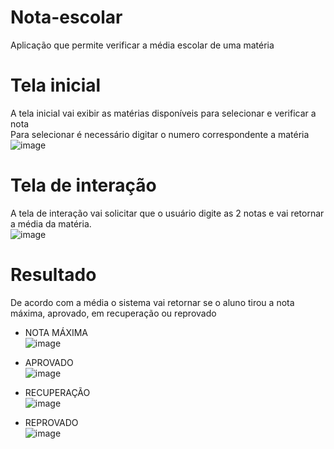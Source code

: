 # Nota-escolar
Aplicação que permite verificar a média escolar de uma matéria

# Tela inicial  
A tela inicial vai exibir as matérias disponíveis para selecionar e verificar a nota  
Para selecionar é necessário digitar o numero correspondente a matéria  
![image](https://user-images.githubusercontent.com/79271785/197421584-6553971f-b93e-4a45-9437-58bb2c98f8de.png)

# Tela de interação  
A tela de interação vai solicitar que o usuário digite as 2 notas e vai retornar a média da matéria.  
![image](https://user-images.githubusercontent.com/79271785/197421774-24204e33-1bd1-4724-bd80-e5c6b5600d79.png)

# Resultado  
De acordo com a média o sistema vai retornar se o aluno tirou a nota máxima, aprovado, em recuperação ou reprovado  

- NOTA MÁXIMA  
![image](https://user-images.githubusercontent.com/79271785/197421831-dde3cdfb-7656-4c4e-9900-7962d6ac9249.png)

- APROVADO  
![image](https://user-images.githubusercontent.com/79271785/197421805-af221cb1-7eaa-4aef-bb3b-b20ca7b9cc09.png)

- RECUPERAÇÃO  
![image](https://user-images.githubusercontent.com/79271785/197421847-9c538bb3-6a8b-4f7f-8c7c-1146e2788f88.png)

- REPROVADO  
![image](https://user-images.githubusercontent.com/79271785/197421869-0d3387c0-313a-4ca7-b510-1d0a63ec9a74.png)
